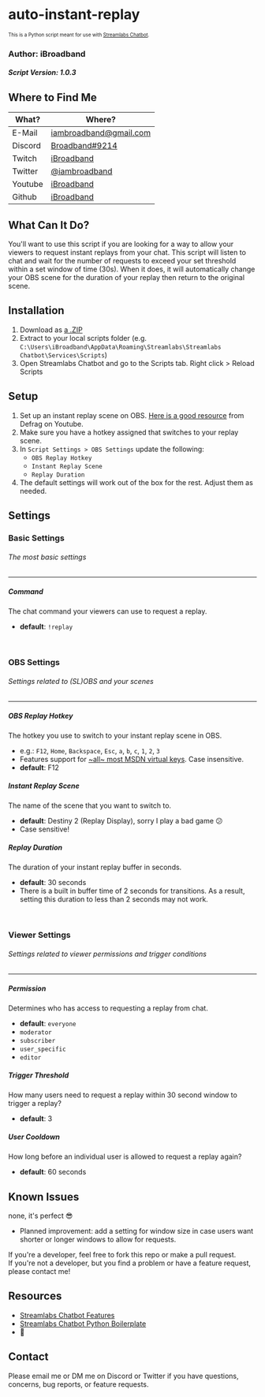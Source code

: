 # auto-instant-replay

<sub><sup>This is a Python script meant for use with [Streamlabs Chatbot](https://streamlabs.com/content-hub/support/chatbot-and-cloudbot).</sup></sub>
### Author: iBroadband
##### Script Version: 1.0.3


## Where to Find Me
| What?   |                         Where?                            |
| ------- | --------------------------------------------------------- |
| E-Mail  | [iambroadband@gmail.com](mailto:iambroadband@gmail.com)   |
| Discord | [Broadband#9214](https://www.discord.gg/Broadband)        |
| Twitch  | [iBroadband](https://www.twitch.tv/iBroadband)            |
| Twitter | [@iambroadband](https://www.twitter.com/iambroadband)     |
| Youtube | [iBroadband](https://www.youtube.com/watch?v=dQw4w9WgXcQ) |
| Github  | [iBroadband](https://github.com/ibroadband)               |


## What Can It Do?
You'll want to use this script if you are looking for a way to allow your viewers to request instant replays from your chat. This script will listen to chat and wait for the number of requests to exceed your set threshold within a set window of time (30s). When it does, it will automatically change your OBS scene for the duration of your replay then return to the original scene.


## Installation
1. Download as [a .ZIP](https://github.com/iBroadband/auto-instant-replay/archive/refs/heads/main.zip)
2. Extract to your local scripts folder (e.g. `C:\Users\iBroadband\AppData\Roaming\Streamlabs\Streamlabs Chatbot\Services\Scripts`)
3. Open Streamlabs Chatbot and go to the Scripts tab. Right click > Reload Scripts


## Setup
1. Set up an instant replay scene on OBS. [Here is a good resource](https://youtu.be/7fi7RI4y_6o?t=129) from Defrag on Youtube.
2. Make sure you have a hotkey assigned that switches to your replay scene.
3. In `Script Settings > OBS Settings` update the following:
    - `OBS Replay Hotkey`
    - `Instant Replay Scene`
    - `Replay Duration`
4. The default settings will work out of the box for the rest. Adjust them as needed.


## Settings
### Basic Settings
###### The most basic settings
---
##### Command
The chat command your viewers can use to request a replay.
- **default**: `!replay`
<br />

### OBS Settings
###### Settings related to (SL)OBS and your scenes
---
##### OBS Replay Hotkey
The hotkey you use to switch to your instant replay scene in OBS.
- e.g.: `F12`, `Home`, `Backspace`, `Esc`, `a`, `b`, `c`, `1`, `2`, `3`
- Features support for [~all~ most MSDN virtual keys](https://docs.microsoft.com/en-us/windows/win32/inputdev/virtual-key-codes). Case insensitive.
- **default**: F12

##### Instant Replay Scene
The name of the scene that you want to switch to.
- **default**: Destiny 2 (Replay Display), sorry I play a bad game 😕
- Case sensitive!

##### Replay Duration
The duration of your instant replay buffer in seconds.
- **default**: 30 seconds
- There is a built in buffer time of 2 seconds for transitions. As a result, setting this duration to less than 2 seconds may not work.
<br />

### Viewer Settings
###### Settings related to viewer permissions and trigger conditions
---
##### Permission<br />
Determines who has access to requesting a replay from chat.
- **default**: `everyone`
- `moderator`
- `subscriber`
- `user_specific`
- `editor`

##### Trigger Threshold<br />
How many users need to request a replay within 30 second window to trigger a replay?
- **default**: 3

##### User Cooldown<br />
How long before an individual user is allowed to request a replay again?
- **default**: 60 seconds


## Known Issues
none, it's perfect 😎

- Planned improvement: add a setting for window size in case users want shorter or longer windows to allow for requests.

If you're a developer, feel free to fork this repo or make a pull request. <br />
If you're not a developer, but you find a problem or have a feature request, please contact me!


## Resources
- [Streamlabs Chatbot Features](https://cdn.streamlabs.com/chatbot/Documentation_Twitch.pdf)
- [Streamlabs Chatbot Python Boilerplate](https://github.com/AnkhHeart/Streamlabs-Chatbot-Python-Boilerplate)
- 🧠


## Contact
Please email me or DM me on Discord or Twitter if you have questions, concerns, bug reports, or feature requests.
